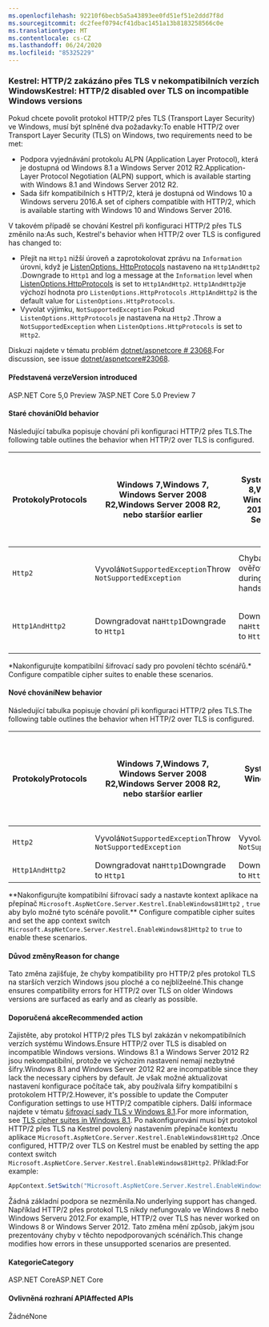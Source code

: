 ```yaml
---
ms.openlocfilehash: 92210f6becb5a5a43893ee0fd51ef51e2ddd7f8d
ms.sourcegitcommit: dc2feef0794cf41dbac1451a13b8183258566c0e
ms.translationtype: MT
ms.contentlocale: cs-CZ
ms.lasthandoff: 06/24/2020
ms.locfileid: "85325229"
---
```

### <a name="kestrel-http2-disabled-over-tls-on-incompatible-windows-versions"></a><span data-ttu-id="cf9ba-101">Kestrel: HTTP/2 zakázáno přes TLS v nekompatibilních verzích Windows</span><span class="sxs-lookup"><span data-stu-id="cf9ba-101">Kestrel: HTTP/2 disabled over TLS on incompatible Windows versions</span></span>

<span data-ttu-id="cf9ba-102">Pokud chcete povolit protokol HTTP/2 přes TLS (Transport Layer Security) ve Windows, musí být splněné dva požadavky:</span><span class="sxs-lookup"><span data-stu-id="cf9ba-102">To enable HTTP/2 over Transport Layer Security (TLS) on Windows, two requirements need to be met:</span></span>

- <span data-ttu-id="cf9ba-103">Podpora vyjednávání protokolu ALPN (Application Layer Protocol), která je dostupná od Windows 8.1 a Windows Server 2012 R2.</span><span class="sxs-lookup"><span data-stu-id="cf9ba-103">Application-Layer Protocol Negotiation (ALPN) support, which is available starting with Windows 8.1 and Windows Server 2012 R2.</span></span>
- <span data-ttu-id="cf9ba-104">Sada šifr kompatibilních s HTTP/2, která je dostupná od Windows 10 a Windows serveru 2016.</span><span class="sxs-lookup"><span data-stu-id="cf9ba-104">A set of ciphers compatible with HTTP/2, which is available starting with Windows 10 and Windows Server 2016.</span></span>

<span data-ttu-id="cf9ba-105">V takovém případě se chování Kestrel při konfiguraci HTTP/2 přes TLS změnilo na:</span><span class="sxs-lookup"><span data-stu-id="cf9ba-105">As such, Kestrel's behavior when HTTP/2 over TLS is configured has changed to:</span></span>

- <span data-ttu-id="cf9ba-106">Přejít na `Http1` nižší úroveň a zaprotokolovat zprávu na `Information` úrovni, když je [ListenOptions. HttpProtocols](/dotnet/api/microsoft.aspnetcore.server.kestrel.core.httpprotocols) nastaveno na `Http1AndHttp2` .</span><span class="sxs-lookup"><span data-stu-id="cf9ba-106">Downgrade to `Http1` and log a message at the `Information` level when [ListenOptions.HttpProtocols](/dotnet/api/microsoft.aspnetcore.server.kestrel.core.httpprotocols) is set to `Http1AndHttp2`.</span></span> <span data-ttu-id="cf9ba-107">`Http1AndHttp2`je výchozí hodnota pro `ListenOptions.HttpProtocols` .</span><span class="sxs-lookup"><span data-stu-id="cf9ba-107">`Http1AndHttp2` is the default value for `ListenOptions.HttpProtocols`.</span></span>
- <span data-ttu-id="cf9ba-108">Vyvolat výjimku, `NotSupportedException` Pokud `ListenOptions.HttpProtocols` je nastavena na `Http2` .</span><span class="sxs-lookup"><span data-stu-id="cf9ba-108">Throw a `NotSupportedException` when `ListenOptions.HttpProtocols` is set to `Http2`.</span></span>

<span data-ttu-id="cf9ba-109">Diskuzi najdete v tématu problém [dotnet/aspnetcore # 23068](https://github.com/dotnet/aspnetcore/issues/23068).</span><span class="sxs-lookup"><span data-stu-id="cf9ba-109">For discussion, see issue [dotnet/aspnetcore#23068](https://github.com/dotnet/aspnetcore/issues/23068).</span></span>

#### <a name="version-introduced"></a><span data-ttu-id="cf9ba-110">Představená verze</span><span class="sxs-lookup"><span data-stu-id="cf9ba-110">Version introduced</span></span>

<span data-ttu-id="cf9ba-111">ASP.NET Core 5,0 Preview 7</span><span class="sxs-lookup"><span data-stu-id="cf9ba-111">ASP.NET Core 5.0 Preview 7</span></span>

#### <a name="old-behavior"></a><span data-ttu-id="cf9ba-112">Staré chování</span><span class="sxs-lookup"><span data-stu-id="cf9ba-112">Old behavior</span></span>

<span data-ttu-id="cf9ba-113">Následující tabulka popisuje chování při konfiguraci HTTP/2 přes TLS.</span><span class="sxs-lookup"><span data-stu-id="cf9ba-113">The following table outlines the behavior when HTTP/2 over TLS is configured.</span></span>

| <span data-ttu-id="cf9ba-114">Protokoly</span><span class="sxs-lookup"><span data-stu-id="cf9ba-114">Protocols</span></span> | <span data-ttu-id="cf9ba-115">Windows 7,</span><span class="sxs-lookup"><span data-stu-id="cf9ba-115">Windows 7,</span></span><br /><span data-ttu-id="cf9ba-116">Windows Server 2008 R2,</span><span class="sxs-lookup"><span data-stu-id="cf9ba-116">Windows Server 2008 R2,</span></span><br /><span data-ttu-id="cf9ba-117">nebo starší</span><span class="sxs-lookup"><span data-stu-id="cf9ba-117">or earlier</span></span> | <span data-ttu-id="cf9ba-118">Systém Windows 8,</span><span class="sxs-lookup"><span data-stu-id="cf9ba-118">Windows 8,</span></span><br /><span data-ttu-id="cf9ba-119">Windows Server 2012</span><span class="sxs-lookup"><span data-stu-id="cf9ba-119">Windows Server 2012</span></span> | <span data-ttu-id="cf9ba-120">Windows 8.1</span><span class="sxs-lookup"><span data-stu-id="cf9ba-120">Windows 8.1,</span></span><br /><span data-ttu-id="cf9ba-121">Windows Server 2012 R2</span><span class="sxs-lookup"><span data-stu-id="cf9ba-121">Windows Server 2012 R2</span></span> | <span data-ttu-id="cf9ba-122">Windows 10,</span><span class="sxs-lookup"><span data-stu-id="cf9ba-122">Windows 10,</span></span><br /><span data-ttu-id="cf9ba-123">Windows Server 2016,</span><span class="sxs-lookup"><span data-stu-id="cf9ba-123">Windows Server 2016,</span></span><br /><span data-ttu-id="cf9ba-124">nebo novější</span><span class="sxs-lookup"><span data-stu-id="cf9ba-124">or newer</span></span> |
|---------------|-----------------------------------------------|--------------------------------|-------------------------------------|------------------------------------------|
| `Http2`         | <span data-ttu-id="cf9ba-125">Vyvolá`NotSupportedException`</span><span class="sxs-lookup"><span data-stu-id="cf9ba-125">Throw `NotSupportedException`</span></span>                   | <span data-ttu-id="cf9ba-126">Chyba při ověřování TLS</span><span class="sxs-lookup"><span data-stu-id="cf9ba-126">Error during TLS handshake</span></span>     | <span data-ttu-id="cf9ba-127">Chyba při ověřování TLS&ast;</span><span class="sxs-lookup"><span data-stu-id="cf9ba-127">Error during TLS handshake &ast;</span></span>     | <span data-ttu-id="cf9ba-128">Bez chyby</span><span class="sxs-lookup"><span data-stu-id="cf9ba-128">No error</span></span> |
| `Http1AndHttp2` | <span data-ttu-id="cf9ba-129">Downgradovat na`Http1`</span><span class="sxs-lookup"><span data-stu-id="cf9ba-129">Downgrade to `Http1`</span></span>                    | <span data-ttu-id="cf9ba-130">Downgradovat na`Http1`</span><span class="sxs-lookup"><span data-stu-id="cf9ba-130">Downgrade to `Http1`</span></span>     | <span data-ttu-id="cf9ba-131">Chyba při ověřování TLS&ast;</span><span class="sxs-lookup"><span data-stu-id="cf9ba-131">Error during TLS handshake &ast;</span></span>     | <span data-ttu-id="cf9ba-132">Bez chyby</span><span class="sxs-lookup"><span data-stu-id="cf9ba-132">No error</span></span> |

<span data-ttu-id="cf9ba-133">&ast;Nakonfigurujte kompatibilní šifrovací sady pro povolení těchto scénářů.</span><span class="sxs-lookup"><span data-stu-id="cf9ba-133">&ast; Configure compatible cipher suites to enable these scenarios.</span></span>

#### <a name="new-behavior"></a><span data-ttu-id="cf9ba-134">Nové chování</span><span class="sxs-lookup"><span data-stu-id="cf9ba-134">New behavior</span></span>

<span data-ttu-id="cf9ba-135">Následující tabulka popisuje chování při konfiguraci HTTP/2 přes TLS.</span><span class="sxs-lookup"><span data-stu-id="cf9ba-135">The following table outlines the behavior when HTTP/2 over TLS is configured.</span></span>

| <span data-ttu-id="cf9ba-136">Protokoly</span><span class="sxs-lookup"><span data-stu-id="cf9ba-136">Protocols</span></span> | <span data-ttu-id="cf9ba-137">Windows 7,</span><span class="sxs-lookup"><span data-stu-id="cf9ba-137">Windows 7,</span></span><br /><span data-ttu-id="cf9ba-138">Windows Server 2008 R2,</span><span class="sxs-lookup"><span data-stu-id="cf9ba-138">Windows Server 2008 R2,</span></span><br /><span data-ttu-id="cf9ba-139">nebo starší</span><span class="sxs-lookup"><span data-stu-id="cf9ba-139">or earlier</span></span> | <span data-ttu-id="cf9ba-140">Systém Windows 8,</span><span class="sxs-lookup"><span data-stu-id="cf9ba-140">Windows 8,</span></span><br /><span data-ttu-id="cf9ba-141">Windows Server 2012</span><span class="sxs-lookup"><span data-stu-id="cf9ba-141">Windows Server 2012</span></span> | <span data-ttu-id="cf9ba-142">Windows 8.1</span><span class="sxs-lookup"><span data-stu-id="cf9ba-142">Windows 8.1,</span></span><br /><span data-ttu-id="cf9ba-143">Windows Server 2012 R2</span><span class="sxs-lookup"><span data-stu-id="cf9ba-143">Windows Server 2012 R2</span></span> | <span data-ttu-id="cf9ba-144">Windows 10,</span><span class="sxs-lookup"><span data-stu-id="cf9ba-144">Windows 10,</span></span><br /><span data-ttu-id="cf9ba-145">Windows Server 2016,</span><span class="sxs-lookup"><span data-stu-id="cf9ba-145">Windows Server 2016,</span></span><br /><span data-ttu-id="cf9ba-146">nebo novější</span><span class="sxs-lookup"><span data-stu-id="cf9ba-146">or newer</span></span> |
|---------------|-----------------------------------------------|--------------------------------|-------------------------------------|------------------------------------------|
| `Http2`         | <span data-ttu-id="cf9ba-147">Vyvolá`NotSupportedException`</span><span class="sxs-lookup"><span data-stu-id="cf9ba-147">Throw `NotSupportedException`</span></span>                   | <span data-ttu-id="cf9ba-148">Vyvolá`NotSupportedException`</span><span class="sxs-lookup"><span data-stu-id="cf9ba-148">Throw `NotSupportedException`</span></span>     | <span data-ttu-id="cf9ba-149">Throw `NotSupportedException`&ast;&ast;</span><span class="sxs-lookup"><span data-stu-id="cf9ba-149">Throw `NotSupportedException` &ast;&ast;</span></span>     | <span data-ttu-id="cf9ba-150">Bez chyby</span><span class="sxs-lookup"><span data-stu-id="cf9ba-150">No error</span></span> |
| `Http1AndHttp2` | <span data-ttu-id="cf9ba-151">Downgradovat na`Http1`</span><span class="sxs-lookup"><span data-stu-id="cf9ba-151">Downgrade to `Http1`</span></span>                    | <span data-ttu-id="cf9ba-152">Downgradovat na`Http1`</span><span class="sxs-lookup"><span data-stu-id="cf9ba-152">Downgrade to `Http1`</span></span>     | <span data-ttu-id="cf9ba-153">Downgradovat na `Http1`&ast;&ast;</span><span class="sxs-lookup"><span data-stu-id="cf9ba-153">Downgrade to `Http1` &ast;&ast;</span></span>     | <span data-ttu-id="cf9ba-154">Bez chyby</span><span class="sxs-lookup"><span data-stu-id="cf9ba-154">No error</span></span> |

<span data-ttu-id="cf9ba-155">&ast;&ast;Nakonfigurujte kompatibilní šifrovací sady a nastavte kontext aplikace na přepínač `Microsoft.AspNetCore.Server.Kestrel.EnableWindows81Http2` , `true` aby bylo možné tyto scénáře povolit.</span><span class="sxs-lookup"><span data-stu-id="cf9ba-155">&ast;&ast; Configure compatible cipher suites and set the app context switch `Microsoft.AspNetCore.Server.Kestrel.EnableWindows81Http2` to `true` to enable these scenarios.</span></span>

#### <a name="reason-for-change"></a><span data-ttu-id="cf9ba-156">Důvod změny</span><span class="sxs-lookup"><span data-stu-id="cf9ba-156">Reason for change</span></span>

<span data-ttu-id="cf9ba-157">Tato změna zajišťuje, že chyby kompatibility pro HTTP/2 přes protokol TLS na starších verzích Windows jsou ploché a co nejblížeelné.</span><span class="sxs-lookup"><span data-stu-id="cf9ba-157">This change ensures compatibility errors for HTTP/2 over TLS on older Windows versions are surfaced as early and as clearly as possible.</span></span>

#### <a name="recommended-action"></a><span data-ttu-id="cf9ba-158">Doporučená akce</span><span class="sxs-lookup"><span data-stu-id="cf9ba-158">Recommended action</span></span>

<span data-ttu-id="cf9ba-159">Zajistěte, aby protokol HTTP/2 přes TLS byl zakázán v nekompatibilních verzích systému Windows.</span><span class="sxs-lookup"><span data-stu-id="cf9ba-159">Ensure HTTP/2 over TLS is disabled on incompatible Windows versions.</span></span> <span data-ttu-id="cf9ba-160">Windows 8.1 a Windows Server 2012 R2 jsou nekompatibilní, protože ve výchozím nastavení nemají nezbytné šifry.</span><span class="sxs-lookup"><span data-stu-id="cf9ba-160">Windows 8.1 and Windows Server 2012 R2 are incompatible since they lack the necessary ciphers by default.</span></span> <span data-ttu-id="cf9ba-161">Je však možné aktualizovat nastavení konfigurace počítače tak, aby používala šifry kompatibilní s protokolem HTTP/2.</span><span class="sxs-lookup"><span data-stu-id="cf9ba-161">However, it's possible to update the Computer Configuration settings to use HTTP/2 compatible ciphers.</span></span> <span data-ttu-id="cf9ba-162">Další informace najdete v tématu [šifrovací sady TLS v Windows 8.1](/windows/win32/secauthn/tls-cipher-suites-in-windows-8-1).</span><span class="sxs-lookup"><span data-stu-id="cf9ba-162">For more information, see [TLS cipher suites in Windows 8.1](/windows/win32/secauthn/tls-cipher-suites-in-windows-8-1).</span></span> <span data-ttu-id="cf9ba-163">Po nakonfigurování musí být protokol HTTP/2 přes TLS na Kestrel povolený nastavením přepínače kontextu aplikace `Microsoft.AspNetCore.Server.Kestrel.EnableWindows81Http2` .</span><span class="sxs-lookup"><span data-stu-id="cf9ba-163">Once configured, HTTP/2 over TLS on Kestrel must be enabled by setting the app context switch `Microsoft.AspNetCore.Server.Kestrel.EnableWindows81Http2`.</span></span> <span data-ttu-id="cf9ba-164">Příklad:</span><span class="sxs-lookup"><span data-stu-id="cf9ba-164">For example:</span></span>

```csharp
AppContext.SetSwitch("Microsoft.AspNetCore.Server.Kestrel.EnableWindows81Http2", true);
```

<span data-ttu-id="cf9ba-165">Žádná základní podpora se nezměnila.</span><span class="sxs-lookup"><span data-stu-id="cf9ba-165">No underlying support has changed.</span></span> <span data-ttu-id="cf9ba-166">Například HTTP/2 přes protokol TLS nikdy nefungovalo ve Windows 8 nebo Windows Serveru 2012.</span><span class="sxs-lookup"><span data-stu-id="cf9ba-166">For example, HTTP/2 over TLS has never worked on Windows 8 or Windows Server 2012.</span></span> <span data-ttu-id="cf9ba-167">Tato změna mění způsob, jakým jsou prezentovány chyby v těchto nepodporovaných scénářích.</span><span class="sxs-lookup"><span data-stu-id="cf9ba-167">This change modifies how errors in these unsupported scenarios are presented.</span></span>

#### <a name="category"></a><span data-ttu-id="cf9ba-168">Kategorie</span><span class="sxs-lookup"><span data-stu-id="cf9ba-168">Category</span></span>

<span data-ttu-id="cf9ba-169">ASP.NET Core</span><span class="sxs-lookup"><span data-stu-id="cf9ba-169">ASP.NET Core</span></span>

#### <a name="affected-apis"></a><span data-ttu-id="cf9ba-170">Ovlivněná rozhraní API</span><span class="sxs-lookup"><span data-stu-id="cf9ba-170">Affected APIs</span></span>

<span data-ttu-id="cf9ba-171">Žádné</span><span class="sxs-lookup"><span data-stu-id="cf9ba-171">None</span></span>

<!--

#### Affected APIs

Not detectable via API analysis

-->
